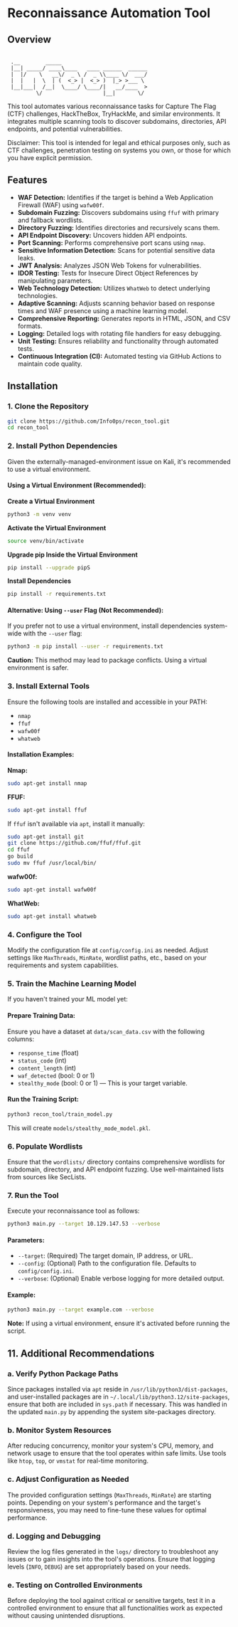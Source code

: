 
# Reconnaissance Automation Tool

## Overview

```

 .__        _____                           
 |__| _____/ ____\____   ____ ______  ______
 |  |/    \   __\/  _ \ /  _ \\____ \/  ___/
 |  |   |  \  | (  <_> |  <_> )  |_> >___ \ 
 |__|___|  /__|  \____/ \____/|   __/____  >
         \/                   |__|       \/ 

```

This tool automates various reconnaissance tasks for Capture The Flag (CTF) challenges, HackTheBox, TryHackMe, and similar environments. It integrates multiple scanning tools to discover subdomains, directories, API endpoints, and potential vulnerabilities.

Disclaimer: This tool is intended for legal and ethical purposes only, such as CTF challenges, penetration testing on systems you own, or those for which you have explicit permission.

## Features

- **WAF Detection:** Identifies if the target is behind a Web Application Firewall (WAF) using `wafw00f`.
- **Subdomain Fuzzing:** Discovers subdomains using `ffuf` with primary and fallback wordlists.
- **Directory Fuzzing:** Identifies directories and recursively scans them.
- **API Endpoint Discovery:** Uncovers hidden API endpoints.
- **Port Scanning:** Performs comprehensive port scans using `nmap`.
- **Sensitive Information Detection:** Scans for potential sensitive data leaks.
- **JWT Analysis:** Analyzes JSON Web Tokens for vulnerabilities.
- **IDOR Testing:** Tests for Insecure Direct Object References by manipulating parameters.
- **Web Technology Detection:** Utilizes `WhatWeb` to detect underlying technologies.
- **Adaptive Scanning:** Adjusts scanning behavior based on response times and WAF presence using a machine learning model.
- **Comprehensive Reporting:** Generates reports in HTML, JSON, and CSV formats.
- **Logging:** Detailed logs with rotating file handlers for easy debugging.
- **Unit Testing:** Ensures reliability and functionality through automated tests.
- **Continuous Integration (CI):** Automated testing via GitHub Actions to maintain code quality.

## Installation

### 1. Clone the Repository

```bash
git clone https://github.com/Info0ps/recon_tool.git
cd recon_tool
```

### 2. Install Python Dependencies

Given the externally-managed-environment issue on Kali, it's recommended to use a virtual environment.

#### Using a Virtual Environment (Recommended):

**Create a Virtual Environment**

```bash
python3 -m venv venv
```

**Activate the Virtual Environment**

```bash
source venv/bin/activate
```

**Upgrade pip Inside the Virtual Environment**

```bash
pip install --upgrade pipS
```

**Install Dependencies**

```bash
pip install -r requirements.txt
```

#### Alternative: Using `--user` Flag (Not Recommended):

If you prefer not to use a virtual environment, install dependencies system-wide with the `--user` flag:

```bash
python3 -m pip install --user -r requirements.txt
```

**Caution:** This method may lead to package conflicts. Using a virtual environment is safer.

### 3. Install External Tools

Ensure the following tools are installed and accessible in your PATH:

- `nmap`
- `ffuf`
- `wafw00f`
- `whatweb`

#### Installation Examples:

**Nmap:**

```bash
sudo apt-get install nmap
```

**FFUF:**

```bash
sudo apt-get install ffuf
```

If `ffuf` isn't available via `apt`, install it manually:

```bash
sudo apt-get install git
git clone https://github.com/ffuf/ffuf.git
cd ffuf
go build
sudo mv ffuf /usr/local/bin/
```

**wafw00f:**

```bash
sudo apt-get install wafw00f
```

**WhatWeb:**

```bash
sudo apt-get install whatweb
```

### 4. Configure the Tool

Modify the configuration file at `config/config.ini` as needed. Adjust settings like `MaxThreads`, `MinRate`, wordlist paths, etc., based on your requirements and system capabilities.

### 5. Train the Machine Learning Model

If you haven't trained your ML model yet:

#### Prepare Training Data:

Ensure you have a dataset at `data/scan_data.csv` with the following columns:

- `response_time` (float)
- `status_code` (int)
- `content_length` (int)
- `waf_detected` (bool: 0 or 1)
- `stealthy_mode` (bool: 0 or 1) — This is your target variable.

#### Run the Training Script:

```bash
python3 recon_tool/train_model.py
```

This will create `models/stealthy_mode_model.pkl`.

### 6. Populate Wordlists

Ensure that the `wordlists/` directory contains comprehensive wordlists for subdomain, directory, and API endpoint fuzzing. Use well-maintained lists from sources like SecLists.

### 7. Run the Tool

Execute your reconnaissance tool as follows:

```bash
python3 main.py --target 10.129.147.53 --verbose
```

#### Parameters:

- `--target`: (Required) The target domain, IP address, or URL.
- `--config`: (Optional) Path to the configuration file. Defaults to `config/config.ini`.
- `--verbose`: (Optional) Enable verbose logging for more detailed output.

#### Example:

```bash
python3 main.py --target example.com --verbose
```

**Note:** If using a virtual environment, ensure it's activated before running the script.

## 11. Additional Recommendations

### a. Verify Python Package Paths

Since packages installed via `apt` reside in `/usr/lib/python3/dist-packages`, and user-installed packages are in `~/.local/lib/python3.12/site-packages`, ensure that both are included in `sys.path` if necessary. This was handled in the updated `main.py` by appending the system site-packages directory.

### b. Monitor System Resources

After reducing concurrency, monitor your system's CPU, memory, and network usage to ensure that the tool operates within safe limits. Use tools like `htop`, `top`, or `vmstat` for real-time monitoring.

### c. Adjust Configuration as Needed

The provided configuration settings (`MaxThreads`, `MinRate`) are starting points. Depending on your system's performance and the target's responsiveness, you may need to fine-tune these values for optimal performance.

### d. Logging and Debugging

Review the log files generated in the `logs/` directory to troubleshoot any issues or to gain insights into the tool's operations. Ensure that logging levels (`INFO`, `DEBUG`) are set appropriately based on your needs.

### e. Testing on Controlled Environments

Before deploying the tool against critical or sensitive targets, test it in a controlled environment to ensure that all functionalities work as expected without causing unintended disruptions.


